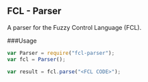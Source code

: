 FCL - Parser
--------
A parser for the Fuzzy Control Language (FCL).

###Usage
```javascript
var Parser = require("fcl-parser");
var fcl = Parser();

var result = fcl.parse("<FCL CODE>");
```


